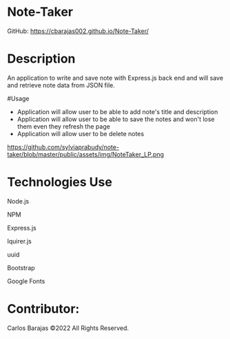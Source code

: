 # Note-Taker


GitHub: https://cbarajas002.github.io/Note-Taker/

# Description 
An application to write and save note with Express.js back end and will save and retrieve note data from JSON file.


#Usage 

- Application will allow user to be able to add note's title and description
- Application will allow user to be able to save the notes and won't lose them even they refresh the page
- Application will allow user to be delete notes



https://github.com/sylviaprabudy/note-taker/blob/master/public/assets/img/NoteTaker_LP.png



# Technologies Use 
Node.js

NPM

Express.js

Iquirer.js

uuid

Bootstrap

Google Fonts

# Contributor:
Carlos Barajas ©2022 All Rights Reserved.
